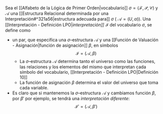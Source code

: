 Sea el [[Alfabeto de la Lógica de Primer Orden|vocabulario]] $\sigma = \langle \mathcal{F}, \mathcal{P}, \mathcal{C} \rangle$ y $\mathcal{A}$ una [[Estructura Relacional determinada por una Interpretación#^321a56|estructura adecuada para]] $\sigma$ ( $\mathcal{A} = (U, \alpha)$). Una [[Interpretación - Definición LPO|_interpretación]]_ $\mathcal{I}$ del vocabulario $\sigma$, se define como 
- un par, que especifica una $\sigma$–estructura $\mathcal{A}$ y una [[Función de Valuación - Asignación|función de asignación]] $\beta$, en símbolos $$\mathcal{I} = (\mathcal{A}, \beta)$$	
	- La $\sigma$–estructura $\mathcal{A}$ determina tanto el universo como las funciones, las relaciones y los elementos del mismo que interpretan cada símbolo del vocabulario, [[Interpretación - Definición LPO|Definición 10]]
	- La función de asignación $\beta$ determina el valor del universo que toma cada variable. 
- Es claro que si mantenemos la $\sigma$–estructura $\mathcal{A}$ y cambiamos función $\beta$, por $\beta'$ por ejemplo, se tendrá una _interpretación diferente_:
$$\mathcal{I}' = (\mathcal{A}, \beta')$$